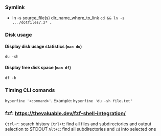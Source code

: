 ### Symlink

- ln -s source_file(s) dir_name_where_to_link
`cd && ln -s .../dotfiles/.z* .`


### Disk usage

#### Display disk usage statistics (`man du`)
`du -sh`

#### Display free disk space (`man df`)
`df -h`

### Timing CLI comands
`hyperfine '<command>'`. Example: `hyperfine 'du -sh file.txt'`

### fzf: https://thevaluable.dev/fzf-shell-integration/

`Ctrl+r`: search history
`Ctrl+t`: find all files and subdirectories and output selection to STDOUT
`Alt+c`: find all subdirectories and `cd` into selected one
